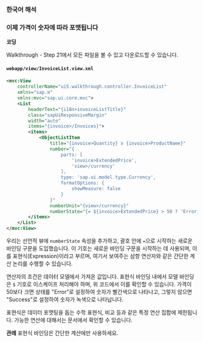 ### 한국어 해석

### **이제 가격이 숫자에 따라 포맷됩니다**

**코딩**

Walkthrough - Step 21에서 모든 파일을 볼 수 있고 다운로드할 수 있습니다.

#### `webapp/view/InvoiceList.view.xml`

```xml
<mvc:View
    controllerName="ui5.walkthrough.controller.InvoiceList"
    xmlns="sap.m"
    xmlns:mvc="sap.ui.core.mvc">
    <List
        headerText="{i18n>invoiceListTitle}"
        class="sapUiResponsiveMargin"
        width="auto"
        items="{invoice>/Invoices}">
        <items>
            <ObjectListItem
                title="{invoice>Quantity} x {invoice>ProductName}"
                number="{
                    parts: [
                        'invoice>ExtendedPrice',
                        'view>/currency'
                    ],
                    type: 'sap.ui.model.type.Currency',
                    formatOptions: {
                        showMeasure: false
                    }
                }"
                numberUnit="{view>/currency}"
                numberState="{= ${invoice>ExtendedPrice} > 50 ? 'Error' : 'Success' }"/>
        </items>
    </List>
</mvc:View>
```

우리는 선언적 뷰에 `numberState` 속성을 추가하고, 괄호 안에 `=`으로 시작하는 새로운 바인딩 구문을 도입했습니다. 이 기호는 새로운 바인딩 구문을 시작하는 데 사용되며, 이를 표현식(Expression)이라고 부르며, 여기서 보여주는 삼항 연산자와 같은 간단한 계산 논리를 수행할 수 있습니다.

연산자의 조건은 데이터 모델에서 가져온 값입니다. 표현식 바인딩 내에서 모델 바인딩은 `$` 기호로 이스케이프 처리해야 하며, 위 코드에서 이를 확인할 수 있습니다. 가격이 50보다 크면 상태를 "Error"로 설정하여 숫자가 빨간색으로 나타나고, 그렇지 않으면 "Success"로 설정하여 숫자가 녹색으로 나타납니다.

표현식은 데이터 포맷팅을 돕는 수학 표현식, 비교 등과 같은 특정 연산 집합에 제한됩니다. 가능한 연산에 대해서는 문서에서 확인할 수 있습니다.

**관례**
표현식 바인딩은 간단한 계산에만 사용하세요.